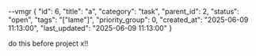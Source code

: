 --vmgr
{
  "id": 6,
  "title": "a",
  "category": "task",
  "parent_id": 2,
  "status": "open",
  "tags": "[\"lame\"]",
  "priority_group": 0,
  "created_at": "2025-06-09 11:13:00",
  "last_updated": "2025-06-09 11:13:00"
}

do this before project x!!